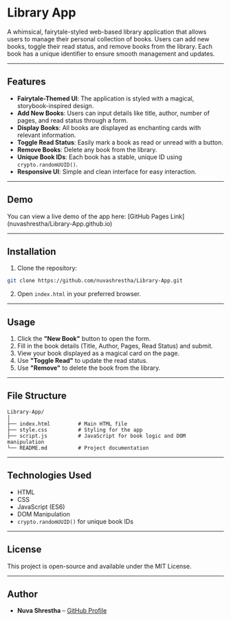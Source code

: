 # Library App

A whimsical, fairytale-styled web-based library application that allows users to manage their personal collection of books. Users can add new books, toggle their read status, and remove books from the library. Each book has a unique identifier to ensure smooth management and updates.

---

## Features

- **Fairytale-Themed UI**: The application is styled with a magical, storybook-inspired design.
- **Add New Books**: Users can input details like title, author, number of pages, and read status through a form.
- **Display Books**: All books are displayed as enchanting cards with relevant information.
- **Toggle Read Status**: Easily mark a book as read or unread with a button.
- **Remove Books**: Delete any book from the library.
- **Unique Book IDs**: Each book has a stable, unique ID using `crypto.randomUUID()`.
- **Responsive UI**: Simple and clean interface for easy interaction.

---

## Demo

You can view a live demo of the app here: [GitHub Pages Link] (nuvashrestha/Library-App.github.io)

---

## Installation

1. Clone the repository:

```bash
git clone https://github.com/nuvashrestha/Library-App.git
```

2. Open `index.html` in your preferred browser.

---

## Usage

1. Click the **"New Book"** button to open the form.
2. Fill in the book details (Title, Author, Pages, Read Status) and submit.
3. View your book displayed as a magical card on the page.
4. Use **"Toggle Read"** to update the read status.
5. Use **"Remove"** to delete the book from the library.

---

## File Structure

```
Library-App/
│
├── index.html         # Main HTML file
├── style.css          # Styling for the app
├── script.js          # JavaScript for book logic and DOM manipulation
└── README.md          # Project documentation
```

---

## Technologies Used

- HTML
- CSS
- JavaScript (ES6)
- DOM Manipulation
- `crypto.randomUUID()` for unique book IDs

---

## License

This project is open-source and available under the MIT License.

---

## Author

- **Nuva Shrestha** – [GitHub Profile](https://github.com/nuvashrestha)

